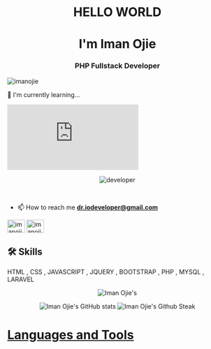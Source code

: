 <h1 align="center">HELLO WORLD</h1>
<h1 align="center">I'm Iman Ojie</h1>
<h3 align="center">PHP Fullstack Developer</h3>

<p align="left"> <img src="https://komarev.com/ghpvc/?username=imanojie&label=Profile%20views&color=0e75b6&style=flat" alt="imanojie" /></p>

🧠 I'm currently learning...

![GitHub release (latest by date)](https://img.shields.io/github/v/release/ImanOjie/ImsnOjie.pdf?label=Resume&logo=github&style=for-the-badge)

<p align="center">
<img src="https://github.com/ImanOjie/images/blob/main/developer-gif.gif?raw=true" alt="developer" />
</p><br>


- 📫 How to reach me **dr.iodeveloper@gmail.com**

<a href="https://linkedin.com/in/iman-ojie/" target="blank"><img align="center" src="https://raw.githubusercontent.com/rahuldkjain/github-profile-readme-generator/master/src/images/icons/Social/linked-in-alt.svg" alt="imanojie" height="30" width="40" /></a>
<a href="https://stackoverflow.com/users/21984623/imanojie" target="blank"><img align="center" src="https://raw.githubusercontent.com/rahuldkjain/github-profile-readme-generator/master/src/images/icons/Social/stack-overflow.svg" alt="imanojie" height="30" width="40" /></a>

## 🛠 Skills
HTML , CSS , JAVASCRIPT , JQUERY , BOOTSTRAP , PHP , MYSQL , LARAVEL 

<p align="center">
<img src="https://github-readme-stats.vercel.app/api/top-langs/?username=imanojie&layout=compact&theme=transparent" alt="Iman Ojie's" />
</p>

<p align="center">
  <img src="https://github-readme-stats.vercel.app/api?username=imanojie&show_icons=true&theme=monokai" alt="Iman Ojie's GitHub stats" />
  <img src="https://github-readme-streak-stats.herokuapp.com/?user=imanojie&theme=monokai" alt="Iman Ojie's Github Steak" /><br>
</p>

<h1> <a href="https://imanojie.github.io/introduction/" target="_blank" >Languages and Tools</a> </h1>
